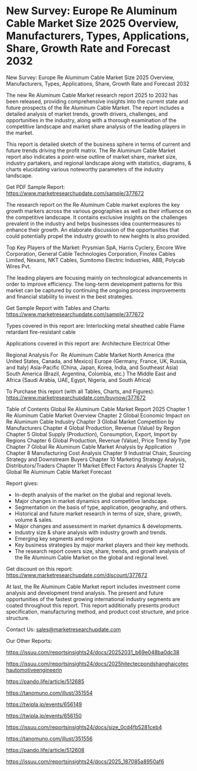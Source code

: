 # New Survey: Europe Re Aluminum Cable Market Size 2025 Overview, Manufacturers, Types, Applications, Share, Growth Rate and Forecast 2032
New Survey: Europe Re Aluminum Cable Market Size 2025 Overview, Manufacturers, Types, Applications, Share, Growth Rate and Forecast 2032

The new Re Aluminum Cable Market research report 2025 to 2032 has been released, providing comprehensive insights into the current state and future prospects of the Re Aluminum Cable Market. The report includes a detailed analysis of market trends, growth drivers, challenges, and opportunities in the industry, along with a thorough examination of the competitive landscape and market share analysis of the leading players in the market.

This report is detailed sketch of the business sphere in terms of current and future trends driving the profit matrix. The Re Aluminum Cable Market report also indicates a point-wise outline of market share, market size, industry partakers, and regional landscape along with statistics, diagrams, & charts elucidating various noteworthy parameters of the industry landscape.

Get PDF Sample Report: https://www.marketresearchupdate.com/sample/377672

The research report on the Re Aluminum Cable market explores the key growth markers across the various geographies as well as their influence on the competitive landscape. It contains exclusive insights on the challenges prevalent in the industry and helps businesses idea countermeasures to enhance their growth. An elaborate discussion of the opportunities that could potentially propel the industry growth to new heights is also provided.

Top Key Players of the Market:
Prysmian SpA, Harris Cyclery, Encore Wire Corporation, General Cable Technologies Corporation, Finolex Cables Limited, Nexans, NKT Cables, Sumitomo Electric Industries, ABB, Polycab Wires Pvt.


The leading players are focusing mainly on technological advancements in order to improve efficiency. The long-term development patterns for this market can be captured by continuing the ongoing process improvements and financial stability to invest in the best strategies.

Get Sample Report with Tables and Charts: https://www.marketresearchupdate.com/sample/377672

Types covered in this report are:
Interlocking metal sheathed cable
Flame retardant fire-resistant cable


Applications covered in this report are:
Architecture
Electrical
Other


Regional Analysis For  Re Aluminum Cable Market
North America (the United States, Canada, and Mexico)
Europe (Germany, France, UK, Russia, and Italy)
Asia-Pacific (China, Japan, Korea, India, and Southeast Asia)
South America (Brazil, Argentina, Colombia, etc.)
The Middle East and Africa (Saudi Arabia, UAE, Egypt, Nigeria, and South Africa)

To Purchase this report (with all Tables, Charts, and Figures): https://www.marketresearchupdate.com/buynow/377672

Table of Contents
Global Re Aluminum Cable Market Report 2025
Chapter 1 Re Aluminum Cable Market Overview
Chapter 2 Global Economic Impact on Re Aluminum Cable Industry
Chapter 3 Global Market Competition by Manufacturers
Chapter 4 Global Production, Revenue (Value) by Region
Chapter 5 Global Supply (Production), Consumption, Export, Import by Regions
Chapter 6 Global Production, Revenue (Value), Price Trend by Type
Chapter 7 Global Re Aluminum Cable Market Analysis by Application
Chapter 8 Manufacturing Cost Analysis
Chapter 9 Industrial Chain, Sourcing Strategy and Downstream Buyers
Chapter 10 Marketing Strategy Analysis, Distributors/Traders
Chapter 11 Market Effect Factors Analysis
Chapter 12 Global Re Aluminum Cable Market Forecast

Report gives:

- In-depth analysis of the market on the global and regional levels.
- Major changes in market dynamics and competitive landscape.
- Segmentation on the basis of type, application, geography, and others.
- Historical and future market research in terms of size, share, growth, volume & sales.
- Major changes and assessment in market dynamics & developments.
- Industry size & share analysis with industry growth and trends.
- Emerging key segments and regions
- Key business strategies by major market players and their key methods.
- The research report covers size, share, trends, and growth analysis of the Re Aluminum Cable Market on the global and regional level.

Get discount on this report: https://www.marketresearchupdate.com/discount/377672

At last, the Re Aluminum Cable Market report includes investment come analysis and development trend analysis. The present and future opportunities of the fastest growing international industry segments are coated throughout this report. This report additionally presents product specification, manufacturing method, and product cost structure, and price structure.

Contact Us:
sales@marketresearchupdate.com

Our Other Reports:

https://issuu.com/reportsinsights24/docs/20252031_b69e048ba0dc38

https://issuu.com/reportsinsights24/docs/2025hitectecpondshanghaicotechautomotiveengineerin

https://pando.life/article/512685

https://tanomuno.com/illust/351554

https://twipla.jp/events/656149

https://twipla.jp/events/656150

https://issuu.com/reportsinsights24/docs/size_0cd4fb5281ceb4

https://tanomuno.com/illust/351556

https://pando.life/article/512608

https://issuu.com/reportsinsights24/docs/2025_187085a8950af6
